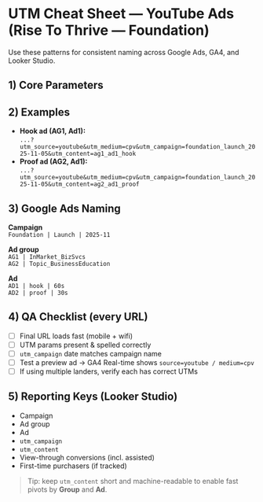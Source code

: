 # UTM Cheat Sheet — YouTube Ads (Rise To Thrive — Foundation)

Use these patterns for consistent naming across Google Ads, GA4, and Looker Studio.

## 1) Core Parameters

## 2) Examples
- **Hook ad (AG1, Ad1):**  
  `...?utm_source=youtube&utm_medium=cpv&utm_campaign=foundation_launch_2025-11-05&utm_content=ag1_ad1_hook`
- **Proof ad (AG2, Ad1):**  
  `...?utm_source=youtube&utm_medium=cpv&utm_campaign=foundation_launch_2025-11-05&utm_content=ag2_ad1_proof`

## 3) Google Ads Naming
**Campaign**  
`Foundation | Launch | 2025-11`

**Ad group**  
`AG1 | InMarket_BizSvcs`  
`AG2 | Topic_BusinessEducation`

**Ad**  
`AD1 | hook | 60s`  
`AD2 | proof | 30s`

## 4) QA Checklist (every URL)
- [ ] Final URL loads fast (mobile + wifi)
- [ ] UTM params present & spelled correctly
- [ ] `utm_campaign` date matches campaign name
- [ ] Test a preview ad → GA4 Real-time shows `source=youtube / medium=cpv`
- [ ] If using multiple landers, verify each has correct UTMs

## 5) Reporting Keys (Looker Studio)
- Campaign  
- Ad group  
- Ad  
- `utm_campaign`  
- `utm_content`  
- View-through conversions (incl. assisted)  
- First-time purchasers (if tracked)

> Tip: keep `utm_content` short and machine-readable to enable fast pivots by **Group** and **Ad**.
